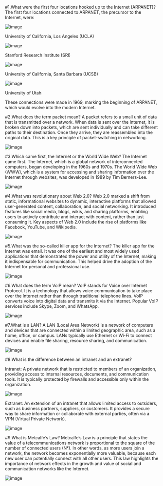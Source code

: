 #1.What were the first four locations hooked up to the Internet (ARPANET)? The first four locations connected to ARPANET, the precursor to the Internet, were:


![image](https://github.com/user-attachments/assets/2a97f0bf-b951-45e2-a1e8-c1970028ff88)

University of California, Los Angeles (UCLA)

![image](https://github.com/user-attachments/assets/da81ee18-082d-4062-bfc0-9bcfbc0d5900)

Stanford Research Institute (SRI)

![image](https://github.com/user-attachments/assets/a29855b5-d2fb-4907-a75c-15bd2b1ddf23)

University of California, Santa Barbara (UCSB)

![image](https://github.com/user-attachments/assets/2740b051-021c-4dcb-95fc-f921308222ea)

University of Utah

These connections were made in 1969, marking the beginning of ARPANET, which would evolve into the modern Internet.


#2.What does the term packet mean? A packet refers to a small unit of data that is transmitted over a network. When data is sent over the Internet, it is broken down into packets, which are sent individually and can take different paths to their destination. Once they arrive, they are reassembled into the original data. This is a key principle of packet-switching in networking.

![image](https://github.com/user-attachments/assets/36aa8afc-eaad-40b9-a3f2-73c1e37680bf)


#3.Which came first, the Internet or the World Wide Web? The Internet came first. The Internet, which is a global network of interconnected computers, began developing in the 1960s and 1970s. The World Wide Web (WWW), which is a system for accessing and sharing information over the Internet through websites, was developed in 1989 by Tim Berners-Lee.

![image](https://github.com/user-attachments/assets/b94497a0-0557-4064-950c-ec827ba45a77)


#4.What was revolutionary about Web 2.0? Web 2.0 marked a shift from static, informational websites to dynamic, interactive platforms that allowed user-generated content, collaboration, and social networking. It introduced features like social media, blogs, wikis, and sharing platforms, enabling users to actively contribute and interact with content, rather than just consuming it. Key aspects of Web 2.0 include the rise of platforms like Facebook, YouTube, and Wikipedia.

![image](https://github.com/user-attachments/assets/9afcf8bf-8cdd-47e1-8f8c-40a0ef727234)


#5.What was the so-called killer app for the Internet? The killer app for the Internet was email. It was one of the earliest and most widely used applications that demonstrated the power and utility of the Internet, making it indispensable for communication. This helped drive the adoption of the Internet for personal and professional use.

![image](https://github.com/user-attachments/assets/d17309f5-06e9-4f4e-9889-804bcb5c9244)


#6.What does the term VoIP mean? VoIP stands for Voice over Internet Protocol. It is a technology that allows voice communication to take place over the Internet rather than through traditional telephone lines. VoIP converts voice into digital data and transmits it via the Internet. Popular VoIP services include Skype, Zoom, and WhatsApp.

![image](https://github.com/user-attachments/assets/a0888463-7aa4-448f-a011-0632b526c8ae)


#7.What is a LAN? A LAN (Local Area Network) is a network of computers and devices that are connected within a limited geographic area, such as a home, office, or campus. LANs typically use Ethernet or Wi-Fi to connect devices and enable file sharing, resource sharing, and communication.

![image](https://github.com/user-attachments/assets/ef0ad4b1-0718-42a6-97b5-f776487057cd)


#8.What is the difference between an intranet and an extranet?

Intranet: A private network that is restricted to members of an organization, providing access to internal resources, documents, and communication tools. It is typically protected by firewalls and accessible only within the organization.

![image](https://github.com/user-attachments/assets/eeda99d3-4274-488f-bfb8-2ddaf1dd5755)


Extranet: An extension of an intranet that allows limited access to outsiders, such as business partners, suppliers, or customers. It provides a secure way to share information or collaborate with external parties, often via a VPN (Virtual Private Network).

![image](https://github.com/user-attachments/assets/addbdcd1-c94a-490a-b655-948248102d57)


#9.What is Metcalfe’s Law? Metcalfe’s Law is a principle that states the value of a telecommunications network is proportional to the square of the number of connected users (N²). In other words, as more users join a network, the network becomes exponentially more valuable, because each new user can potentially connect with all other users. This law highlights the importance of network effects in the growth and value of social and communication networks like the Internet.

![image](https://github.com/user-attachments/assets/d84a6e61-07e7-4b12-9030-266cd679c1ef)

